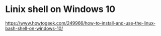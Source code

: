 # Linix shell on Windows 10
https://www.howtogeek.com/249966/how-to-install-and-use-the-linux-bash-shell-on-windows-10/
